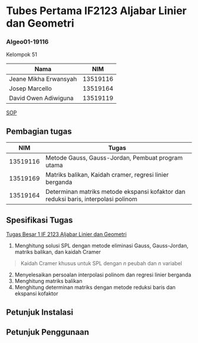 # Tubes Pertama IF2123 Aljabar Linier dan Geometri
### Algeo01-19116

Kelompok 51

| Nama | NIM |
|------|-----|
| Jeane Mikha Erwansyah | 13519116 |
| Josep Marcello | 13519164 |
| David Owen Adiwiguna | 13519119 |

[SOP](./SOP.md)

## Pembagian tugas

| NIM | Tugas |
|-----|-------|
| 13519116 | Metode Gauss, Gauss-Jordan, Pembuat program utama |
| 13519169 | Matriks balikan, Kaidah cramer, regresi linier berganda |
| 13519164 | Determinan matriks metode ekspansi kofaktor dan reduksi baris, interpolasi polinom |

## Spesifikasi Tugas

[Tugas Besar 1 IF 2123 Aljabar Linier dan  Geometri](http://informatika.stei.itb.ac.id/~rinaldi.munir/AljabarGeometri/2020-2021/Tubes1-Algeo-2020.pdf)

1. Menghitung solusi SPL dengan metode eliminasi Gauss, Gauss-Jordan, matriks
balikan, dan kaidah Cramer
> Kaidah Cramer khusus untuk SPL dengan $n$ peubah dan $n$ variabel
2. Menyelesaikan persoalan interpolasi polinom dan regresi linier berganda
3. Menghitung matriks balikan
4. Menghitung determinan matriks dengan metode reduksi baris dan ekspansi
kofaktor

## Petunjuk Instalasi

## Petunjuk Penggunaan
